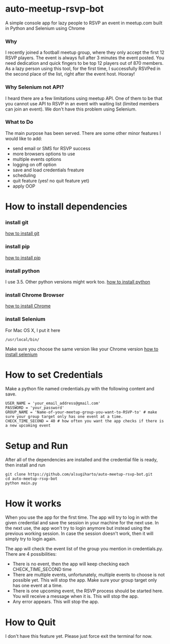 # auto-meetup-rsvp-bot

A simple console app for lazy people to RSVP an event in meetup.com built in Python and Selenium using Chrome

### Why

I recently joined a football meetup group, where they only accept the first 12 RSVP players.
The event is always full after 3 minutes the event posted. You need dedication and quick fingers to be top 12 players out of 870 members.
As a lazy person using this tool, for the first time, I successfully RSVPed in the second place of the list, right after the event host. Hooray!

### Why Selenium not API?

I heard there are a few limitations using meetup API.
One of them to be that you cannot use API to RSVP in an event with waiting list (limited members can join an event).
We don't have this problem using Selenium.

### What to Do

The main purpose has been served.
There are some other minor features I would like to add:
- send email or SMS for RSVP success
- more browsers options to use
- multiple events options
- logging on off option
- save and load credentials freature
- scheduling
- quit feature (yes! no quit feature yet)
- apply OOP

# How to install dependencies

### install git
[how to install git](https://git-scm.com/book/en/v2/Getting-Started-Installing-Git)

### install pip
[how to install pip](https://pip.pypa.io/en/stable/installing/)

### install python
I use 3.5. Other python versions might work too.
[how to install python](https://www.python.org/downloads/release/python-354)

### install Chrome Browser
[how to install Chrome](https://support.google.com/chrome/answer/95346?co=GENIE.Platform%3DDesktop&hl=en)

### install Selenium
For Mac OS X, I put it here
```shell
/usr/local/bin/
```
Make sure you choose the same version like your Chrome version
[how to install selenium](https://selenium-python.readthedocs.io/installation.html)

# How to set Credentials
Make a python file named credentials.py with the following content and save.
```shell
USER_NAME = 'your_email_address@gmail.com'
PASSWORD = 'your_password'
GROUP_NAME = 'Name-of-your-meetup-group-you-want-to-RSVP-to' # make sure your group target only has one event at a time.
CHECK_TIME_SECOND = 40 # how often you want the app checks if there is a new upcoming event
```


# Setup and Run
After all of the dependencies are installed and the credential file is ready, then install and run
```shell
git clone https://github.com/alsugiharto/auto-meetup-rsvp-bot.git
cd auto-meetup-rsvp-bot
python main.py
```

# How it works

When you use the app for the first time. 
The app will try to log in with the given credential and save the session in your machine for the next use.
In the next use, the app won't try to login anymore but instead using the previous working session. 
In case the session doesn't work, then it will simply try to login again.

The app will check the event list of the group you mention in credentials.py.
There are 4 possibilities:
- There is no event, then the app will keep checking each CHECK_TIME_SECOND time
- There are multiple events, unfortunately, multiple events to choose is not possible yet. This will stop the app. Make sure your group target only has one event at a time.
- There is one upcoming event, the RSVP process should be started here. You will receive a message when it is. This will stop the app.
- Any error appears. This will stop the app.


# How to Quit
I don't have this feature yet. Please just force exit the terminal for now.
